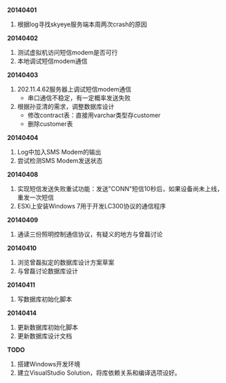 **20140401**

1. 根据log寻找skyeye服务端本周两次crash的原因

**20140402**

1. 测试虚拟机访问短信modem是否可行
2. 本地调试短信modem通信

**20140403**

1. 202.11.4.62服务器上调试短信modem通信
    - 串口通信不稳定，有一定概率发送失败
2. 根据孙亚清的需求，调整数据库设计
    - 修改contract表：直接用varchar类型存customer
    - 删除customer表

**20140404**

1. Log中加入SMS Modem的输出
2. 尝试检测SMS Modem发送状态

**20140408**

1. 实现短信发送失败重试功能：发送"CONN"短信10秒后，如果设备尚未上线，重发一次短信
2. ESXi上安装Windows 7用于开发LC300协议的通信程序

**20140409**

1. 通读三份照明控制通信协议，有疑义的地方与曾磊讨论

**20140410**

1. 浏览曾磊拟定的数据库设计方案草案
2. 与曾磊讨论数据库设计

**20140411**

1. 写数据库初始化脚本

**20140414**

1. 更新数据库初始化脚本
2. 更新数据库设计文档

**TODO**

1. 搭建Windows开发环境
2. 建立VisualStudio Solution，将库依赖关系和编译选项设好。
